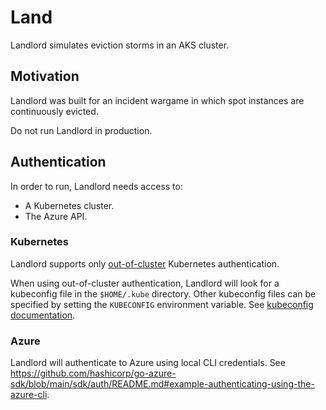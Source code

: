 # Land
Landlord simulates eviction storms in an AKS cluster.

## Motivation

Landlord was built for an incident wargame in which spot instances are continuously evicted.

Do not run Landlord in production.

## Authentication

In order to run, Landlord needs access to:
* A Kubernetes cluster.
* The Azure API.

### Kubernetes

Landlord supports only [out-of-cluster](https://github.com/kubernetes/client-go/tree/master/examples/out-of-cluster-client-configuration) Kubernetes authentication.

When using out-of-cluster authentication, Landlord will look for a kubeconfig file in the `$HOME/.kube` directory.
Other kubeconfig files can be specified by setting the `KUBECONFIG` environment variable.
See [kubeconfig documentation](https://kubernetes.io/docs/concepts/configuration/organize-cluster-access-kubeconfig/).

### Azure

Landlord will authenticate to Azure using local CLI credentials.
See https://github.com/hashicorp/go-azure-sdk/blob/main/sdk/auth/README.md#example-authenticating-using-the-azure-cli.
